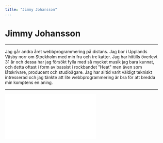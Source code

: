 ```yaml
---
title: "Jimmy Johansson"
...
```

Jimmy Johansson
=========================

---

Jag går andra året webbprogrammering på distans. Jag bor i Upplands Väsby norr om Stockholm med min fru och tre katter.
Jag har hittills överlevt 31 år och dessa har jag försökt fylla med så mycket musik jag bara kunnat, och detta oftast i
form av bassist i rockbandet "Heat" men även som låtskrivare, producent och studioägare. Jag har alltid varit väldigt
tekniskt intresserad och jag tänkte att lite webbprogrammering är bra för att bredda min komptens en aning.

---

![bild](cimage/img.php?src=Bil.jpg&width=200)
